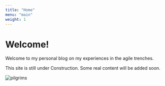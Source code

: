 ```yaml
---
title: "Home"
menu: "main"
weight: 1
---
```


# Welcome!

Welcome to my personal blog on my experiences in the agile trenches.

This site is still under Construction. Some real content will be added soon.

![pilgrims](/images/pilgrims.png)

